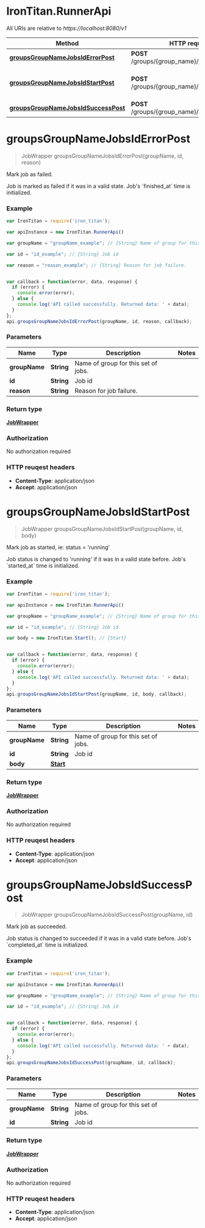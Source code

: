 # IronTitan.RunnerApi

All URIs are relative to *https://localhost:8080/v1*

Method | HTTP request | Description
------------- | ------------- | -------------
[**groupsGroupNameJobsIdErrorPost**](RunnerApi.md#groupsGroupNameJobsIdErrorPost) | **POST** /groups/{group_name}/jobs/{id}/error | Mark job as failed.
[**groupsGroupNameJobsIdStartPost**](RunnerApi.md#groupsGroupNameJobsIdStartPost) | **POST** /groups/{group_name}/jobs/{id}/start | Mark job as started, ie: status &#x3D; &#39;running&#39;
[**groupsGroupNameJobsIdSuccessPost**](RunnerApi.md#groupsGroupNameJobsIdSuccessPost) | **POST** /groups/{group_name}/jobs/{id}/success | Mark job as succeeded.


<a name="groupsGroupNameJobsIdErrorPost"></a>
# **groupsGroupNameJobsIdErrorPost**
> JobWrapper groupsGroupNameJobsIdErrorPost(groupName, id, reason)

Mark job as failed.

Job is marked as failed if it was in a valid state. Job&#39;s &#x60;finished_at&#x60; time is initialized.

### Example
```javascript
var IronTitan = require('iron_titan');

var apiInstance = new IronTitan.RunnerApi()

var groupName = "groupName_example"; // {String} Name of group for this set of jobs.

var id = "id_example"; // {String} Job id

var reason = "reason_example"; // {String} Reason for job failure.


var callback = function(error, data, response) {
  if (error) {
    console.error(error);
  } else {
    console.log('API called successfully. Returned data: ' + data);
  }
};
api.groupsGroupNameJobsIdErrorPost(groupName, id, reason, callback);
```

### Parameters

Name | Type | Description  | Notes
------------- | ------------- | ------------- | -------------
 **groupName** | **String**| Name of group for this set of jobs. | 
 **id** | **String**| Job id | 
 **reason** | **String**| Reason for job failure. | 

### Return type

[**JobWrapper**](JobWrapper.md)

### Authorization

No authorization required

### HTTP reuqest headers

 - **Content-Type**: application/json
 - **Accept**: application/json

<a name="groupsGroupNameJobsIdStartPost"></a>
# **groupsGroupNameJobsIdStartPost**
> JobWrapper groupsGroupNameJobsIdStartPost(groupName, id, body)

Mark job as started, ie: status &#x3D; &#39;running&#39;

Job status is changed to &#39;running&#39; if it was in a valid state before. Job&#39;s &#x60;started_at&#x60; time is initialized.

### Example
```javascript
var IronTitan = require('iron_titan');

var apiInstance = new IronTitan.RunnerApi()

var groupName = "groupName_example"; // {String} Name of group for this set of jobs.

var id = "id_example"; // {String} Job id

var body = new IronTitan.Start(); // {Start} 


var callback = function(error, data, response) {
  if (error) {
    console.error(error);
  } else {
    console.log('API called successfully. Returned data: ' + data);
  }
};
api.groupsGroupNameJobsIdStartPost(groupName, id, body, callback);
```

### Parameters

Name | Type | Description  | Notes
------------- | ------------- | ------------- | -------------
 **groupName** | **String**| Name of group for this set of jobs. | 
 **id** | **String**| Job id | 
 **body** | [**Start**](Start.md)|  | 

### Return type

[**JobWrapper**](JobWrapper.md)

### Authorization

No authorization required

### HTTP reuqest headers

 - **Content-Type**: application/json
 - **Accept**: application/json

<a name="groupsGroupNameJobsIdSuccessPost"></a>
# **groupsGroupNameJobsIdSuccessPost**
> JobWrapper groupsGroupNameJobsIdSuccessPost(groupName, id)

Mark job as succeeded.

Job status is changed to succeeded if it was in a valid state before. Job&#39;s &#x60;completed_at&#x60; time is initialized.

### Example
```javascript
var IronTitan = require('iron_titan');

var apiInstance = new IronTitan.RunnerApi()

var groupName = "groupName_example"; // {String} Name of group for this set of jobs.

var id = "id_example"; // {String} Job id


var callback = function(error, data, response) {
  if (error) {
    console.error(error);
  } else {
    console.log('API called successfully. Returned data: ' + data);
  }
};
api.groupsGroupNameJobsIdSuccessPost(groupName, id, callback);
```

### Parameters

Name | Type | Description  | Notes
------------- | ------------- | ------------- | -------------
 **groupName** | **String**| Name of group for this set of jobs. | 
 **id** | **String**| Job id | 

### Return type

[**JobWrapper**](JobWrapper.md)

### Authorization

No authorization required

### HTTP reuqest headers

 - **Content-Type**: application/json
 - **Accept**: application/json

